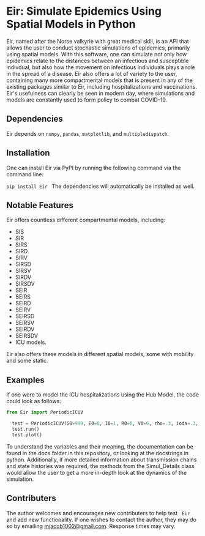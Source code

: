 # Eir: Simulate Epidemics Using Spatial Models in Python

Eir, named after the Norse valkyrie with great medical skill, is an API that allows the user to conduct stochastic simulations of epidemics, primarily using spatial models. With this software, one can simulate not only how epidemics relate to the distances between an infectious and susceptible indivdual, but also how the movement on infectious individuals plays a role in the spread of a disease. Eir also offers a lot of variety to the user, containing many more compartmental models that is present in any of the existing packages similar to Eir, including hospitalizations and vaccinations. Eir's usefulness can clearly be seen in modern day, where simulations and models are constantly used to form policy to combat COVID-19.
## Dependencies
Eir depends on ```numpy```, ```pandas```, ```matplotlib```, and ```multipledispatch```.
## Installation

One can install Eir via PyPI by running the following command via the command line:

```pip install Eir ```
The dependencies will automatically be installed as well.
## Notable Features
Eir offers countless different compartmental models, including:
- SIS
- SIR
- SIRS
- SIRD
- SIRV
- SIRSD
- SIRSV
- SIRDV
- SIRSDV
- SEIR
- SEIRS
- SEIRD
- SEIRV
- SEIRSD
- SEIRSV
- SEIRDV
- SEIRSDV
- ICU models. 

Eir also offers these models in different spatial models, some with mobility and some static.

## Examples

If one were to model the ICU hospitalizations using the Hub Model, the code could look as follows:

```python
from Eir import PeriodicICUV

  test = PeriodicICUV(S0=999, E0=0, I0=1, R0=0, V0=0, rho=.3, ioda=.3, gamma=.25, mu=0.007, omega=.14, phi = .42, chi=.15, kappa=.05, eta=.02, spread_r=2, sigma_r=.25, move_R=4, sigma_R=.75, side=33, days=31)       
  test.run()
  test.plot()
```

To understand the variables and their meaning, the documentation can be found in the docs folder in this repository, or looking at the docstrings in python. Additionally, if more detailed information about transmission chains and state histories was required, the methods from the Simul_Details class would allow the user to get a more in-depth look at the dynamics of the simulation.

## Contributers
The author welcomes and encourages new contributers to help test ``` Eir``` and add new functionality. If one wishes to contact the author, they may do so by emailing mjacob1002@gmail.com. Response times may vary.



